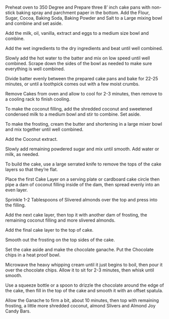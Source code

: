 Preheat oven to 350 Degree and Prepare three 8’ inch cake pans with non-stick baking spray
and parchment paper in the bottom. Add the Flour, Sugar, Cocoa, Baking Soda, Baking Powder
and Salt to a Large mixing bowl and combine and set aside.

Add the milk, oil, vanilla, extract and eggs to a medium size bowl and combine.

Add the wet ingredients to the dry ingredients and beat until well combined. 

Slowly add the hot water to the batter and mix on low speed until well combined. Scrape down
the sides of the bowl as needed to make sure everything is well combined.

Divide batter evenly between the prepared cake pans and bake for 22-25 minutes, or until a
toothpick comes out with a few moist crumbs.

Remove Cakes from oven and allow to cool for 2-3 minutes, then remove to a cooling rack to
finish cooling.

To make the coconut filling, add the shredded coconut and sweetened condensed milk to a
medium bowl and stir to combine. Set aside.

To make the frosting, cream the butter and shortening in a large mixer bowl and mix together
until well combined.

Add the Coconut extract.

Slowly add remaining powdered sugar and mix until smooth. Add water or milk, as needed.

To build the cake, use a large serrated knife to remove the tops of the cake layers so that
they’re flat.

Place the first Cake Layer on a serving plate or cardboard cake circle then pipe a dam of coconut
filling inside of the dam, then spread evenly into an even layer.

Sprinkle 1-2 Tablespoons of Slivered almonds over the top and press into the filling.

Add the next cake layer, then top it with another dam of frosting, the remaining coconut filling
and more slivered almonds.

Add the final cake layer to the top of cake.

Smooth out the frosting on the top sides of the cake.

Set the cake aside and make the chocolate ganache. Put the Chocolate chips in a heat proof
bowl.

Microwave the heavy whipping cream until it just begins to boil, then pour it over the chocolate
chips. Allow it to sit for 2-3 minutes, then whisk until smooth.

Use a squeeze bottle or a spoon to drizzle the chocolate around the edge of the cake, then fill in
the top of the cake and smooth it with an offset spatula.

Allow the Ganache to firm a bit, about 10 minutes, then top with remaining frosting, a little
more shredded coconut, almond Slivers and Almond Joy Candy Bars.